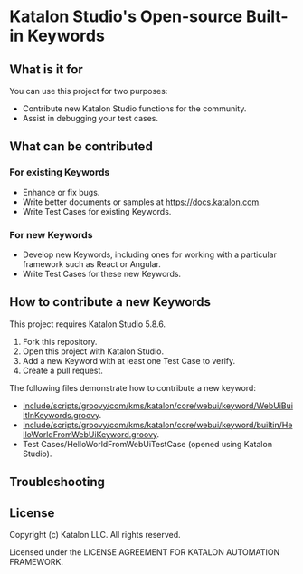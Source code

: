Katalon Studio's Open-source Built-in Keywords
==============================================

## What is it for

You can use this project for two purposes:
* Contribute new Katalon Studio functions for the community.
* Assist in debugging your test cases.

## What can be contributed

### For existing Keywords
* Enhance or fix bugs.
* Write better documents or samples at https://docs.katalon.com.
* Write Test Cases for existing Keywords.

### For new Keywords
* Develop new Keywords, including ones for working with a particular framework such as React or Angular.
* Write Test Cases for these new Keywords.

## How to contribute a new Keywords

This project requires Katalon Studio 5.8.6.

1. Fork this repository.
2. Open this project with Katalon Studio.
3. Add a new Keyword with at least one Test Case to verify.
4. Create a pull request.

The following files demonstrate how to contribute a new keyword:
* [Include/scripts/groovy/com/kms/katalon/core/webui/keyword/WebUiBuiltInKeywords.groovy](Include/scripts/groovy/com/kms/katalon/core/webui/keyword/WebUiBuiltInKeywords.groovy).
* [Include/scripts/groovy/com/kms/katalon/core/webui/keyword/builtin/HelloWorldFromWebUiKeyword.groovy](Include/scripts/groovy/com/kms/katalon/core/webui/keyword/builtin/HelloWorldFromWebUiKeyword.groovy).
* Test Cases/HelloWorldFromWebUiTestCase (opened using Katalon Studio).

## Troubleshooting

## License

Copyright (c) Katalon LLC. All rights reserved.

Licensed under the LICENSE AGREEMENT FOR KATALON AUTOMATION FRAMEWORK.
